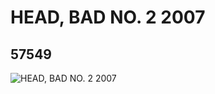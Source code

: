 # HEAD, BAD NO. 2 2007
## 57549
![HEAD, BAD NO. 2 2007](https://lc-www-live-s.legocdn.com/media/bricks/5/2/4500081.jpg)